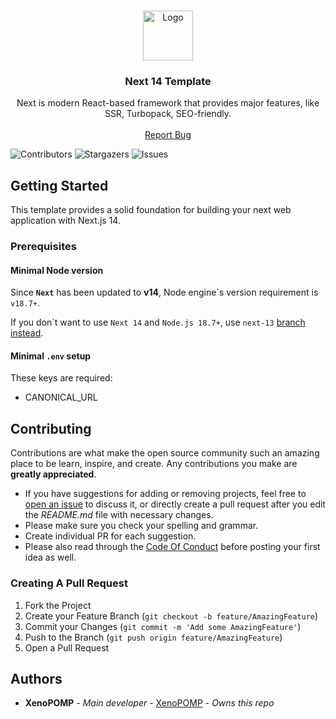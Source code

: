 <br/>
<p align="center">
  <a href="https://github.com/XenoPOMP/next-template">
    <img src="https://camo.githubusercontent.com/352a21b492a283c4599f32d0fe5af3410fac9ab8dcf4cb320ff84ef4a145aa48/68747470733a2f2f7777772e64727570616c2e6f72672f66696c65732f70726f6a6563742d696d616765732f6e6578746a732d64727570616c2e6a7067" alt="Logo" width="80" height="80">
  </a>

<h3 align="center">Next 14 Template</h3>

<p align="center">
Next is modern React-based framework that provides major features, like SSR, Turbopack, SEO-friendly.
<br/>
<br/>
<a href="https://github.com/XenoPOMP/next-template/issues">Report Bug</a>
</p>
</p>

![Contributors](https://img.shields.io/github/contributors/XenoPOMP/next-template?color=dark-green) ![Stargazers](https://img.shields.io/github/stars/XenoPOMP/next-template?style=social) ![Issues](https://img.shields.io/github/issues/XenoPOMP/next-template)

## Getting Started

This template provides a solid foundation for building your next web application with Next.js 14.

### Prerequisites

#### Minimal Node version
Since __`Next`__ has been updated to **v14**, Node engine\`s version requirement is `v18.7+`.

If you don\`t want to use `Next 14` and `Node.js 18.7+`, use `next-13` [branch instead](https://github.com/XenoPOMP/next-template/tree/next-13).

#### Minimal `.env` setup
These keys are required:
- CANONICAL_URL

## Contributing

Contributions are what make the open source community such an amazing place to be learn, inspire, and create. Any contributions you make are **greatly appreciated**.
* If you have suggestions for adding or removing projects, feel free to [open an issue](https://github.com/XenoPOMP/next-template/issues/new) to discuss it, or directly create a pull request after you edit the *README.md* file with necessary changes.
* Please make sure you check your spelling and grammar.
* Create individual PR for each suggestion.
* Please also read through the [Code Of Conduct](https://github.com/XenoPOMP/next-template/blob/main/CODE_OF_CONDUCT.md) before posting your first idea as well.

### Creating A Pull Request

1. Fork the Project
2. Create your Feature Branch (`git checkout -b feature/AmazingFeature`)
3. Commit your Changes (`git commit -m 'Add some AmazingFeature'`)
4. Push to the Branch (`git push origin feature/AmazingFeature`)
5. Open a Pull Request

## Authors

* **XenoPOMP** - *Main developer* - [XenoPOMP](https://github.com/XenoPOMP) - *Owns this repo*
